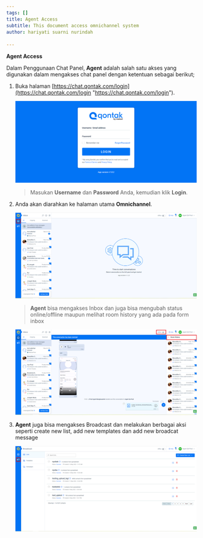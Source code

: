 ```yaml
---
tags: []
title: Agent Access
subtitle: This document access omnichannel system
author: hariyati suarni nurindah

---
```

**Agent Access**

Dalam Penggunaan Chat Panel, **Agent** adalah salah satu akses yang digunakan dalam mengakses chat panel dengan ketentuan sebagai berikut;

1. Buka halaman [https://chat.qontak.com/login](https://chat.qontak.com/login "https://chat.qontak.com/login").

   ![](/uploads/login-qontak-c.png)

   > Masukan **Username** dan **Password** Anda, kemudian klik **Login**.
2. Anda akan diarahkan ke halaman utama **Omnichannel**.

   ![](/uploads/agent-access1.PNG)

   > **Agent** bisa mengakses Inbox dan juga bisa mengubah status online/offline maupun melihat room history yang ada pada form inbox

   ![](/uploads/agent-access2.PNG)
3. **Agent** juga bisa mengakses Broadcast dan melakukan berbagai aksi seperti create new list, add new templates dan add new broadcat message

   ![](/uploads/agent-access3.PNG)
